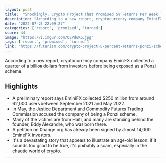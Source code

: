 ```yaml
---
layout: post
title:  "Shockingly, Crypto Project That Promised 5% Returns Per Week Turned Out to Be a Ponzi Scheme"
description: "According to a new report, cryptocurrency company EminiFX collected a quarter of a billion dollars from investors before being exposed as a Ponzi scheme."
date: "2022-07-23 22:09:27"
categories: ['report', 'promised', 'turned']
score: 44
image: "https://i.imgur.com/OSPduK5.jpg"
tags: ['report', 'promised', 'turned']
link: "https://futurism.com/crypto-project-5-percent-returns-ponzi-scheme"
---
```


According to a new report, cryptocurrency company EminiFX collected a quarter of a billion dollars from investors before being exposed as a Ponzi scheme.

## Highlights

- A preliminary report says EminiFX collected $250 million from around 62,000 users between September 2021 and May 2022.
- In May, the Justice Department and Commodity Futures Trading Commission accused the company of being a Ponzi scheme.
- Many of the victims are from Haiti, and many are standing behind the founder, Eddy Alexandre, who was born there.
- A petition on Change.org has already been signed by almost 14,000 EmineFX investors.
- It's a devastating story that appears to illustrate an age-old lesson: if it sounds too good to be true, it's probably a scam, especially in the chaotic world of crypto.

---
